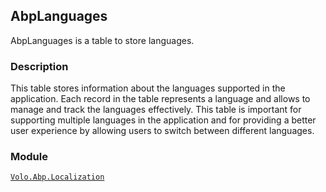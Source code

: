 ## AbpLanguages

AbpLanguages is a table to store languages.

### Description

This table stores information about the languages supported in the application. Each record in the table represents a language and allows to manage and track the languages effectively. This table is important for supporting multiple languages in the application and for providing a better user experience by allowing users to switch between different languages.

### Module
    
[`Volo.Abp.Localization`](../../../Localization.md)
